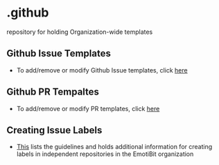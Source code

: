 # .github
repository for holding Organization-wide templates

## Github Issue Templates
- To add/remove or modify Github Issue templates, click [here](https://github.com/EmotiBit/.github/tree/master/.github/ISSUE_TEMPLATE)

## Github PR Tempaltes
- To add/remove or modify PR templates, click [here](https://github.com/EmotiBit/.github/tree/master/.github/PULL_REQUEST_TEMPLATE)

## Creating Issue Labels
- [This](https://github.com/EmotiBit/.github/issues/1) lists the guidelines and holds additional information for creating labels in independent repositories in the EmotiBit organization
